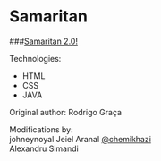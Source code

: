 Samaritan
=========
###[Samaritan 2.0!](https://rodrigograca31.github.io/Samaritan/)

Technologies:
* HTML
* CSS
* JAVA

Original author:
Rodrigo Graça

Modifications by:
<br />
johneynoyal
Jeiel Aranal [@chemikhazi](http://twitter.com/chemikhazi)
<br />
Alexandru Simandi
